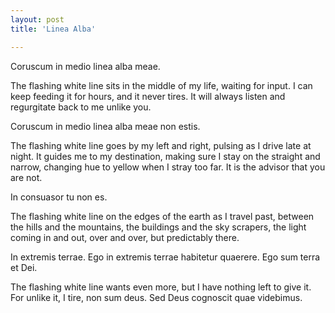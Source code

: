 ```yaml
---
layout: post
title: 'Linea Alba'

---
```


<p>Coruscum in medio linea alba meae.</p>

<p>The flashing white line sits in the middle of my life, waiting for input. I can keep feeding it for hours, and it never tires. It will always listen and regurgitate back to me unlike you.</p>

<p>Coruscum in medio linea alba meae non estis.</p>

<p>The flashing white line goes by my left and right, pulsing as I drive late at night. It guides me to my destination, making sure I stay on the straight and narrow, changing hue to yellow when I stray too far. It is the advisor that you are not.</p>

<p>In consuasor tu non es.</p>

<p>The flashing white line on the edges of the earth as I travel past, between the hills and the mountains, the buildings and the sky scrapers, the light coming in and out, over and over, but predictably there.</p>

<p>In extremis terrae.
Ego in extremis terrae habitetur quaerere.
Ego sum terra et Dei.</p>

<p>The flashing white line wants even more, but I have nothing left to give it. For unlike it, I tire, non sum deus. Sed Deus cognoscit quae videbimus.</p>

